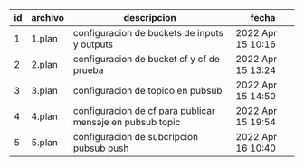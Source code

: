 | id  | archivo | descripcion                                               | fecha             |
| --- | ------- | --------------------------------------------------------- | ----------------- |
| 1   | 1.plan  | configuracion de buckets de inputs y outputs              | 2022 Apr 15 10:16 |
| 2   | 2.plan  | configuracion de bucket cf y cf de prueba                 | 2022 Apr 15 13:24 |
| 3   | 3.plan  | configuracion de topico en pubsub                         | 2022 Apr 15 14:50 |
| 4   | 4.plan  | configuracion de cf para publicar mensaje en pubsub topic | 2022 Apr 15 19:54 |
| 5   | 5.plan  | configuracion de subcripcion pubsub push                  | 2022 Apr 16 10:40 |
